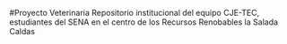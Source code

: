 #Proyecto Veterinaria
Repositorio institucional del equipo CJE-TEC, estudiantes del SENA en el centro de los Recursos Renobables la Salada Caldas
